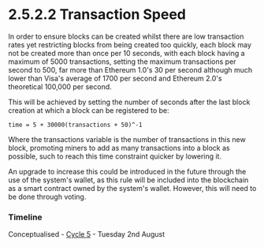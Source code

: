 # 2.5.2.2 Transaction Speed

In order to ensure blocks can be created whilst there are low transaction rates yet restricting blocks from being created too quickly, each block may not be created more than once per 10 seconds, with each block having a maximum of 5000 transactions, setting the maximum transactions per second to 500, far more than Ethereum 1.0's 30 per second although much lower than Visa's average of 1700 per second and Ethereum 2.0's theoretical 100,000 per second.

This will be achieved by setting the number of seconds after the last block creation at which a block can be registered to be:

```
time = 5 + 30000(transactions + 50)^-1
```

Where the transactions variable is the number of transactions in this new block, promoting miners to add as many transactions into a block as possible, such to reach this time constraint quicker by lowering it.

An upgrade to increase this could be introduced in the future through the use of the system's wallet, as this rule will be included into the blockchain as a smart contract owned by the system's wallet. However, this will need to be done through voting.

### Timeline

Conceptualised - [Cycle 5](../../design-and-development/2.2.7-cycle-7-node-refactor-and-protocol-updates.md) - Tuesday 2nd August
